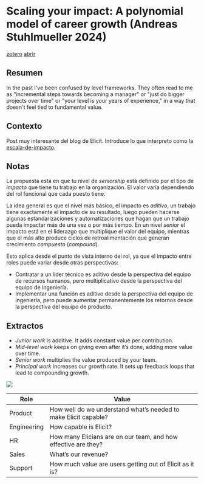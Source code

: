 # Scaling your impact: A polynomial model of career growth (Andreas Stuhlmueller 2024)

[zotero](zotero://select/items/@stuhlmueller2024)
[abrir](https://blog.elicit.com/career-growth/)

## Resumen

In the past I've been confused by level frameworks. They often read to me as "incremental steps towards becoming a manager" or "just do bigger projects over time" or "your level is your years of experience," in a way that doesn't feel tied to fundamental value.

## Contexto

Post muy interesante del blog de Elicit. Introduce lo que interpreto como la [escala-de-impacto](escala-de-impacto.md).

## Notas

La propuesta está en que tu nivel de *seniorship* está definido por el tipo de *impacto* que tiene tu trabajo en la organización. El valor varía dependiendo del rol funcional que cada puesto tiene.

La idea general es que el nivel más básico, el impacto es *aditivo*, un trabajo tiene exactamente el impacto de su resultado, luego pueden hacerse algunas estandarizaciones y automatizaciones que hagan que un trabajo pueda impactar más de una vez o por más tiempo. En un nivel *senior* el impacto está en el liderazgo que multiplique el valor del equipo, mientras que el más alto produce ciclos de retroalimentación que generan crecimiento *compuesto* (*compound*).

Esto aplica desde el punto de vista interno del rol, ya que el impacto entre roles puede variar desde otras perspectivas:

* Contratar a un líder técnico es aditivo desde la perspectiva del equipo de recursos humanos, pero multiplicativo desde la perspectiva del equipo de ingeniería.
* Implementar una función es aditivo desde la perspectiva del equipo de ingeniería, pero puede aumentar permanentemente los retornos desde la perspectiva del equipo de producto.

## Extractos

* *Junior work* is additive. It adds constant value per contribution.
* *Mid-level work* keeps on giving even after it’s done, adding more value over time.
* *Senior work* multiplies the value produced by your team.
* *Principal work* increases our growth rate. It sets up feedback loops that lead to compounding growth.

![](https://blog.elicit.com/content/images/2024/06/image-9.png)

|Role|Value|
|----|-----|
|Product|How well do we understand what’s needed to make Elicit capable?|
|Engineering|How capable is Elicit?|
|HR|How many Elicians are on our team, and how effective are they?|
|Sales|What’s our revenue?|
|Support|How much value are users getting out of Elicit as it is?|
